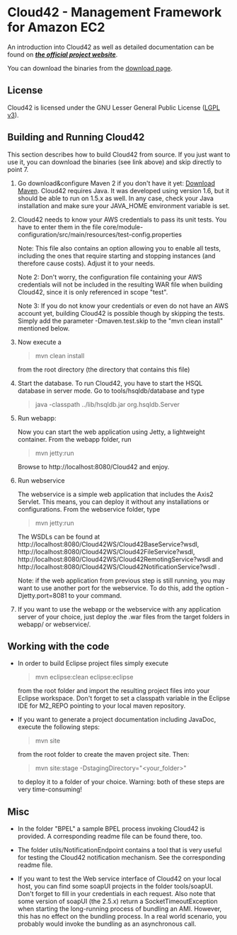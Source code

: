 Cloud42 - Management Framework for Amazon EC2
===========================================

An introduction into Cloud42 as well as detailed documentation can be found on ***[the official project website](http://cloud42.net)***.

You can download the binaries from the [download page](http://cloud42.net/download.php).

License
-------

Cloud42 is licensed under the GNU Lesser General Public License ([LGPL v3](http://www.opensource.org/licenses/lgpl-3.0.html)).


Building and Running Cloud42
--------------------------

This section describes how to build Cloud42 from source. If you just want to use it, you can download the binaries (see link above) and skip directly to point 7.

1. Go download&configure Maven 2 if you don't have it yet: [Download Maven](http://maven.apache.org/download.html). Cloud42 requires Java. It was developed using version 1.6, but it should be able to run on 1.5.x as well. In any case, check your Java installation and make sure your JAVA_HOME environment variable is set.

2. Cloud42 needs to know your AWS credentials to pass its unit tests. You have to enter them in the file core/module-configuration/src/main/resources/test-config.properties

   Note: This file also contains an option allowing you to enable all tests, including the ones that require starting and stopping instances (and therefore cause costs). Adjust it to your needs.

   Note 2: Don't worry, the configuration file containing your AWS credentials will not be included in the resulting WAR file when building Cloud42, since it is only referenced in scope "test".

   Note 3: If you do not know your credentials or even do not have an AWS account yet, building Cloud42 is possible though by skipping the tests. Simply add the parameter -Dmaven.test.skip to the "mvn clean install" mentioned below.


3. Now execute a
   > mvn clean install

   from the root directory (the directory that contains this file)

4. Start the database. To run Cloud42, you have to start the HSQL database in server mode. Go to tools/hsqldb/database and type
   > java -classpath ../lib/hsqldb.jar org.hsqldb.Server

5. Run webapp:

   Now you can start the web application using Jetty, a lightweight container. From the webapp folder, run
   > mvn jetty:run

   Browse to http://localhost:8080/Cloud42 and enjoy.

6. Run webservice

   The webservice is a simple web application that includes the Axis2 Servlet. This means, you can deploy it without any installations or configurations.
   From the webservice folder, type
   > mvn jetty:run

   The WSDLs can be found at http://localhost:8080/Cloud42WS/Cloud42BaseService?wsdl, http://localhost:8080/Cloud42WS/Cloud42FileService?wsdl, http://localhost:8080/Cloud42WS/Cloud42RemotingService?wsdl and http://localhost:8080/Cloud42WS/Cloud42NotificationService?wsdl .

   Note: if the web application from previous step is still running, you may want to use another port for the webservice. To do this, add the option -Djetty.port=8081 to your command.


7. If you want to use the webapp or the webservice with any application server of your choice, just deploy the .war files from the target folders in webapp/ or webservice/.


Working with the code
---------------------
  
* In order to build Eclipse project files simply execute
  > mvn eclipse:clean eclipse:eclipse
  
  from the root folder and import the resulting project files into your Eclipse workspace.
  Don't forget to set a classpath variable in the Eclipse IDE for M2_REPO pointing to your local maven repository.

* If you want to generate a project documentation including JavaDoc, execute the following steps:
  > mvn site
  
  from the root folder to create the maven project site. Then:
  > mvn site:stage -DstagingDirectory="<your_folder>"
  
  to deploy it to a folder of your choice. Warning: both of these steps are very time-consuming!



Misc
----

* In the folder "BPEL" a sample BPEL process invoking Cloud42 is provided. A corresponding readme file can be found there, too.

* The folder utils/NotificationEndpoint contains a tool that is very useful for testing the Cloud42 notification mechanism. See the corresponding readme file.

* If you want to test the Web service interface of Cloud42 on your local host, you can find some soapUI projects in the folder tools/soapUI. Don't forget to fill in your credentials in each request. Also note that some version of soapUI (the 2.5.x) return a SocketTimeoutException when starting the long-running process of bundling an AMI. However, this has no effect on the bundling process. In a real world scenario, you probably would invoke the bundling as an asynchronous call.
